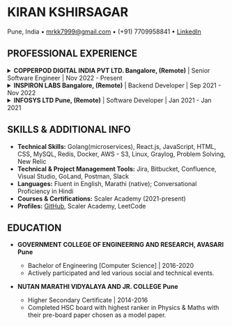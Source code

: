 # KIRAN KSHIRSAGAR

Pune, India • mrkk7999@gmail.com • (+91) 7709958841 • [LinkedIn](https://www.linkedin.com/in/mrkk7999)

## PROFESSIONAL EXPERIENCE

<details>
<summary><b>COPPERPOD DIGITAL INDIA PVT LTD. Bangalore, (Remote)</b> | Senior Software Engineer | Nov 2022 - Present</summary>

- Built & launched innovative solutions for fintech.
- Led redesign of customer onboarding, OTP, and report generation service.
- Promoted to service owner within 6 months due to optimization impact (3 months ahead of schedule).
- Spearheaded diverse fintech services, focusing on central OTP service for customer onboarding across regions and bin services with customizable configurations.
- Led the development of central customer onboarding services, ensuring seamless customer onboarding for specific clients in various regions, addressing specific KYC requirements.
- Innovated an asynchronous report service, automating report generation triggered upon deploying transaction record files to S3. Implemented auditing for service status tracking.
- Optimized boilerplate code, significantly improving overall code reliability of 22 active services.
- Participated actively in daily tasks, including attending stand-ups, facilitating releases, creating migration scripts, and ensuring environment configurations readiness for releases.
- Played a key role in PR review and approvals, as well as in the preparation and modification of API documentation for newly developed and modified APIs.
- Improved code coverage across diverse services, achieving a minimum of 80% coverage to enhance overall reliability.

</details>

<details>
<summary><b>INSPIRON LABS Bangalore, (Remote)</b> | Backend Developer | Sep 2021 - Nov 2022</summary>

- Successfully contributed to the development of a Zero Trust Enterprise Security Solution, demonstrating expertise in security project development.
- Implemented Single Sign-On (SSO) using SAML and IDP-Proxy module, enhancing security measures.
- Successfully handled profile authentication and authorization, ensuring secure access to sensitive information.
- Added robust auditing mechanisms to monitor profile login activities, ensuring a comprehensive 100% record of all profile changes. This enhancement not only promoted transparency but also reinforced security measures.
- Demonstrated proficiency in understanding requirements from assigned stories and translating them into web APIs.
- Conducted thorough unit and table testing post-development, ensuring the robustness of developed solutions.

</details>

<details>
<summary><b>INFOSYS LTD Pune, (Remote)</b> | Software Developer | Jan 2021 - Jan 2021</summary>

- Underwent extensive training, acquiring technical proficiency in GoLang, DBMS, and acquiring soft skills & skills at the workplace.

</details>

## SKILLS & ADDITIONAL INFO

- **Technical Skills:** Golang(microservices), React.js, JavaScript, HTML, CSS, MySQL, Redis, Docker, AWS - S3, Linux, Graylog, Problem Solving, New Relic
- **Technical & Project Management Tools:** Jira, Bitbucket, Confluence, Visual Studio, GoLand, Postman, Slack
- **Languages:** Fluent in English, Marathi (native); Conversational Proficiency in Hindi
- **Courses & Certifications:** Scaler Academy (2021-present)
- **Profiles:** [GitHub](https://github.com/mrkk7999), Scaler Academy, LeetCode

## EDUCATION

- **GOVERNMENT COLLEGE OF ENGINEERING AND RESEARCH, AVASARI Pune**
  - Bachelor of Engineering [Computer Science] | 2016-2020
  - Actively participated and led various social and technical events.

- **NUTAN MARATHI VIDYALAYA AND JR. COLLEGE Pune**
  - Higher Secondary Certificate | 2014-2016
  - Completed HSC board with highest ranker in Physics & Maths with their pre-board paper chosen as a model paper.

